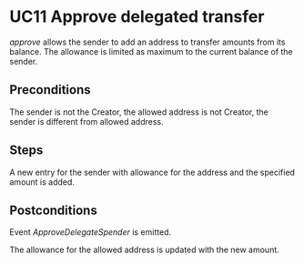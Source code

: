 # UC11 Approve delegated transfer

<i>approve</i> allows the sender to add an address to transfer amounts from its balance. The allowance is limited as maximum to the current balance of the sender.

## Preconditions
The sender is not the Creator, the allowed address is not Creator, the sender is different from allowed address.

## Steps
A new entry for the sender with allowance for the address and the specified amount is added.

## Postconditions
Event <i>ApproveDelegateSpender</i> is emitted.

The allowance for the allowed address is updated with the new amount.
